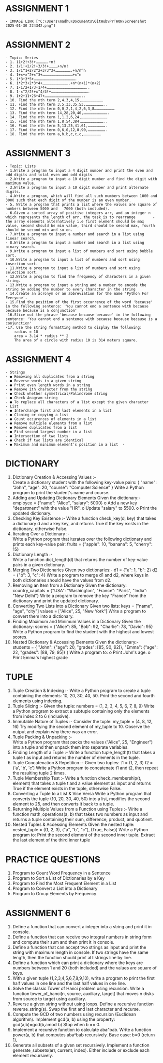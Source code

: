                           
# ASSIGNMENT 1

    - IMMAGE LINK ["C:\Users\madhu\Documents\GitHub\PYTHON\Screenshot 2025-01-30 224342.png"]

# ASSIGNMENT 2

    - Topic: Series
    - 1. 11+2!+3!+…………….+n!
    - 2. 1/1!+2/2!+3/3!+…………+n/n!
    - 3. 1/1^1+2/2^2+3/3^3+………………….+n/n^n
    - 4. 1+x+x^2+x^3+……………………………………+x^n
    - 5. 1*3+3*5+………………………………………………….
    - 6. 1*2*3+2*3*4+……………………………….+n*(n+1)*(n+2)
    - 7. 1-1/2+1/3-1/4+………………………………………………..
    - 8. 1-x^2/2!+x^4/4!+…………………………………………….
    - 9. 1+2+11+26+47+……………………………………………..
    - 10. Find the nth term 2,4,3,4,15,…………………………
    - 11. Find the nth term 3,5,33,35,53,……………………..
    - 12. Find the nth term 0,0,2,1,4,2,6,3,8……………………….
    - 13. Find the nth term 14,28,20,40,…………………………….
    - 14. Find the nth term 1,1,2,6,24,………………………………
    - 15. Find the nth term 1,8,54,384,…………………………..
    - 16. Find the nth term 5,13,25,41,61,…………………….
    - 17. Find the nth term 0,6,0,12,0,90,…………………….
    - 18. Find the nth term a,b,b,c,c,c,……………………

# ASSIGNMENT 3

    - Topic: Lists
    - 1.Write a program to input a 4 digit number and print the even and odd digits and total even and odd digits
    - 2.Write a program to input a 10 digit number and find the digit with maximum value.
    - 3.Write a program to input a 10 digit number and print alternate digits.
    - 4.Write a program, which will find all such numbers between 1000 and 3000 such that each digit of the number is an even number.
    - 5. Write a program that prints a list where the values are square of numbers between 5000 and   7000 (both included).
    - 6.Given a sorted array of positive integers arr, and an integer n which represents the length of arr, the task is to rearrange        -the array elements alternatively i.e first element should be max value, second should be min value, third should be second max, fourth should be second min and so on.
    - 7.Write a program to input a number and search in a list using linear search.
    - 8.Write a program to input a number and search in a list using binary search.
    - 9.Write a program to input a list of numbers and sort using bubble sort.
    - 10.Write a program to input a list of numbers and sort using insertion sort.
    - 11.Write a program to input a list of numbers and sort using selection sort.
    - 12.Write a program to find the frequency of characters in a given string.
    - 13.Write a program to input a string and a number to encode the string by adding the number to every character in the string
    - 14.Create an acronym or an abbreviation for the name 'Python For Everyone'.
    - 15.Find the position of the first occurrence of the word 'because' in the following sentence: 'You cannot end a sentence with because because because is a conjunction'
    -16.Slice out the phrase 'because because because' in the following sentence: 'You cannot end a sentence with because because because is a conjunction'
    -17. Use the string formatting method to display the following:
        radius = 10
        area = 3.14 * radius ** 2
        The area of a circle with radius 10 is 314 meters square.

# ASSIGNMENT 4

    - Strings
    - ● Removing all duplicates from a string 
    - ● Reverse words in a given string
    - ● Print even length words in a string 
    - ● Remove ith character from the string 
    - ● Check whether symmetrical/Palindrome string 
    - ● Check Anagram string
    - ● To replace all characters of a list except the given character
    - List
    - ● Interchange first and last elements in a list 
    - ● Cloning or copying a list 
    - ● Count occurences of elements in a list
    - ● Remove multiple elements from a list 
    - ● Remove duplicates from a list
    - ● Find second largest number in a list 
    - ● Intersection of two lists
    - ● Check if two lists are identical 
    - ● Maximum and minimum element’s position in a list  - 


#  DICTIONARY 

1. Dictionary Creation & Accessing Values :-       
    Create a dictionary student with the following key-value pairs:
    {
    "name": "John",
    "age": 20,
    "course": "Computer Science"
    }
    Write a Python program to print the student's name and course.
2. Adding and Updating Dictionary Elements Given the dictionary:-
    employee = {"name": "Alice", "salary": 5000}
    o Add a new key "department" with the value "HR".
    o Update "salary" to 5500.
    o Print the updated dictionary.
3. Checking Key Existence :-
    Write a function check_key(d, key) that takes a dictionary d and a key key, and returns True if the key exists in the dictionary, otherwise False.
4. Iterating Over a Dictionary :-    
    Write a Python program that iterates over the following dictionary and prints each key-value pair:
    fruits = {"apple": 10, "banana": 5, "cherry": 15}
5. Dictionary Length :-    
    Write a function dict_length(d) that returns the number of key-value pairs in a given dictionary.
6. Merging Two Dictionaries Given two dictionaries:-
    d1 = {"a": 1, "b": 2}
    d2 = {"b": 3, "c": 4}
    Write a program to merge d1 and d2, where keys in both dictionaries should have the values from d2.
7. Removing an Item from a Dictionary     Given the dictionary:
    country_capitals = {"USA": "Washington", "France": "Paris", "India": "New Delhi"}
    Write a program to remove the key "France" from the dictionary and print the updated dictionary.
8. Converting Two Lists into a Dictionary Given two lists:
    keys = ["name", "age", "city"]
    values = ["Alice", 25, "New York"]
    Write a program to convert them into a dictionary.    
9. Finding Maximum and Minimum Values in a Dictionary     Given the dictionary:
    scores = {"Alice": 85, "Bob": 92, "Charlie": 78, "David": 95}
    Write a Python program to find the student with the highest and lowest scores.
10. Nested Dictionary & Accessing Elements Given the dictionary:-    
    students = {
    "John": {"age": 20, "grades": [85, 90, 92]},
    "Emma": {"age": 22, "grades": [88, 79, 95]}
    }
    Write a program to:
    o Print John's age.
    o Print Emma's highest grade

#  TUPLE

1. Tuple Creation & Indexing :-
    Write a Python program to create a tuple containing the elements: 10, 20, 30, 40, 50. Print the second and fourth       elements using indexing.
2. Tuple Slicing :-
    Given the tuple:
    numbers = (1, 2, 3, 4, 5, 6, 7, 8, 9)
    Write a Python program to extract a subtuple containing only the elements from index 2 to 6 (inclusive).
3. Immutable Nature of Tuples :-
    Consider the tuple:
    my_tuple = (4, 8, 12, 16)
    Try modifying the second element of my_tuple to 10. Observe the output and explain why there was an error.
4. Tuple Packing & Unpacking :-    
    Write a Python program that packs the values ("Alice", 25, "Engineer") into a tuple and then unpack them into separate variables.
5. Finding Length of a Tuple :-
    Write a function tuple_length(t) that takes a tuple t as input and returns the number of elements in the tuple.
6. Tuple Concatenation & Repetition :-
    Given two tuples:
    t1 = (1, 2, 3)
    t2 = ('a', 'b', 'c')
    Write a Python program to concatenate t1 and t2, then repeat the resulting tuple 2 times.
7. Tuple Membership Test :-
    Write a function check_membership(t, element) that takes a tuple t and a value element as input and returns True if the element exists in the tuple, otherwise False.
8. Converting a Tuple to a List & Vice Versa
    Write a Python program that converts the tuple (10, 20, 30, 40, 50) into a list, modifies the second element to 25, and then converts it back to a tuple.
9. Returning Multiple Values from a Function using Tuples :-
    Write a function math_operations(a, b) that takes two numbers as input and returns a tuple containing their sum, difference, product, and quotient.
10. Nested Tuples & Accessing Elements
    Given the nested tuple:
    nested_tuple = ((1, 2, 3), ("a", "b", "c"), (True, False))
    Write a Python program to:
    Print the second element of the second inner tuple.
    Extract the last element of the third inner tuple


#  PRACTICE QUESTIONS 

1. Program to Count Word Frequency in a Sentence
2. Program to Sort a List of Dictionaries by a Key
3. Program to Find the Most Frequent Element in a List
4. Program to Convert a List into a Dictionary
5. Program to Group Elements by Frequency


# ASSIGNMENT 6
1.	Define a function that can convert a integer into a string and print it in console. 
2.	Define a function that can receive two integral numbers in string form and compute their sum and then print it in console. 
3.	Define a function that can accept two strings as input and print the string with maximum length in console. If two strings have the same length, then the function should print al l strings line by line. 
4.	Define a function which can print a dictionary where the keys are numbers between 1 and 20 (both included) and the values are square of keys. 
5.	With a given tuple (1,2,3,4,5,6,7,8,9,10), write a program to print the first half values in one line and the last half values in one line.  
6.	Solve the classic Tower of Hanoi problem using recursion. 
Write a function tower_of_hanoi(n, source, auxiliary, target) that moves n disks from source to target using auxiliary. 
7.	Reverse a given string without using loops. 
Define a recursive function reverse_string(s). 
Swap the first and last character and recurse. 
8.	Compute the GCD of two numbers using recursion (Euclidean algorithm). Implement gcd(a, b) using the property: gcd(a,b)=gcd(b,amod  b) Stop when b == 0. 
9.	Implement a recursive function to calculate aba^bab. 
Write a function power(a, b) that computes aba^bab recursively. Base case: b=0 (return 1). 
10.	Generate all subsets of a given set recursively. 
Implement a function generate_subsets(arr, current, index). Either include or exclude each element recursively. 
 













